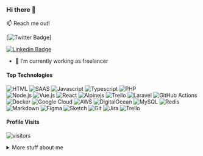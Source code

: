### Hi there 👋

:mailbox: Reach me out!

[![Twitter Badge](https://img.shields.io/badge/-@tahiriqbalnajam-1ca0f1?style=flat&labelColor=1ca0f1&logo=twitter&logoColor=white&link=https://twitter.com/tahiriqbalnajam)]

[![Linkedin Badge](https://img.shields.io/badge/-tahiriqbalnajam-0e76a8?style=flat&labelColor=0e76a8&logo=linkedin&logoColor=white)](https://www.linkedin.com/in/tahiriqbalnajam)

- 🔭 I’m currently working as freelancer

#### Top Technologies

<!-- TODO: Make technologies links takes you to repositories -->

![HTML](https://img.shields.io/badge/HTML-239120?style=for-the-badge&logo=html5&logoColor=white) 
![SAAS](https://img.shields.io/badge/Sass-CC6699?style=for-the-badge&logo=sass&logoColor=white) 
![Javascript](https://img.shields.io/badge/JavaScript-F7DF1E?style=for-the-badge&logo=javascript&logoColor=black) 
![Typescript](https://img.shields.io/badge/TypeScript-007ACC?style=for-the-badge&logo=typescript&logoColor=white) 
![PHP](https://img.shields.io/badge/PHP-3776AB?style=for-the-badge&logo=php&logoColor=white)  
![Node.js](https://img.shields.io/badge/Node.js-43853D?style=for-the-badge&logo=node.js&logoColor=white) 
![Vue.js](https://img.shields.io/badge/Vue.js-35495E?style=for-the-badge&logo=vue.js&logoColor=4FC08D) 
![React](https://img.shields.io/badge/React-20232A?style=for-the-badge&logo=react&logoColor=61DAFB)
![Alpinejs](https://img.shields.io/badge/Alpinejs-%23026AA7.svg?style=for-the-badge&logo=Alpinejs&logoColor=white)
![Trello](https://img.shields.io/badge/Trello-%23026AA7.svg?style=for-the-badge&logo=Trello&logoColor=white)
![Laravel](https://img.shields.io/badge/laravel-%23FF2D20.svg?style=for-the-badge&logo=laravel&logoColor=white)
![GitHub Actions](https://img.shields.io/badge/githubactions-%232671E5.svg?style=for-the-badge&logo=githubactions&logoColor=white)
![Docker](https://img.shields.io/badge/docker-%230db7ed.svg?style=for-the-badge&logo=docker&logoColor=white)
![Google Cloud](https://img.shields.io/badge/GoogleCloud-%234285F4.svg?style=for-the-badge&logo=google-cloud&logoColor=white)
![AWS](https://img.shields.io/badge/AWS-%23FF9900.svg?style=for-the-badge&logo=amazon-aws&logoColor=white)
![DigitalOcean](https://img.shields.io/badge/DigitalOcean-%230167ff.svg?style=for-the-badge&logo=digitalOcean&logoColor=white)
![MySQL](https://img.shields.io/badge/mysql-%2300f.svg?style=for-the-badge&logo=mysql&logoColor=white)
![Redis](https://img.shields.io/badge/redis-%23DD0031.svg?style=for-the-badge&logo=redis&logoColor=white)
![Markdown](https://img.shields.io/badge/markdown-%23000000.svg?style=for-the-badge&logo=markdown&logoColor=white)
![Figma](https://img.shields.io/badge/figma-%23F24E1E.svg?style=for-the-badge&logo=figma&logoColor=white)
![Sketch](https://img.shields.io/badge/Sketch-FFB387?style=for-the-badge&logo=sketch&logoColor=black)
![Git](https://img.shields.io/badge/git-%23F05033.svg?style=for-the-badge&logo=git&logoColor=white)
![Jira](https://img.shields.io/badge/jira-%230A0FFF.svg?style=for-the-badge&logo=jira&logoColor=white)
![Trello](https://img.shields.io/badge/Trello-%23026AA7.svg?style=for-the-badge&logo=Trello&logoColor=white)




#### Profile Visits 

![visitors](https://visitor-badge.glitch.me/badge?page_id=tahiriqbalnajam)

<details>
<summary>
  More stuff about me
</summary>

<br >

- Love to work on web technologies especially in PHP and it's related frameworks like Codeigniter, Laravel and in PHP Ecommerce Magento and Woocommerce.
- I am thorough and precise in everything I do, and have a keen interest in technology, mobile applications and user experience. 
- Love to learn new technologies each day so started my work on Joomla in 2008 and after that switched to Codeigniter -> Laravle -> Magento -> Wordpress Plugin development.
- Love to have long term relations in every espect of life either in business or daily life.

#### Github Stats

![Muzaffer's github stats](https://github-readme-stats.vercel.app/api?username=tahiriqbalnajam&count_private=true&theme=tokyonight)

  [![Top Langs](https://github-readme-stats.vercel.app/api/top-langs/?username=ahmedkandel&hide=html,css&layout=compact)](https://github.com/anuraghazra/github-readme-stats)
</details>
